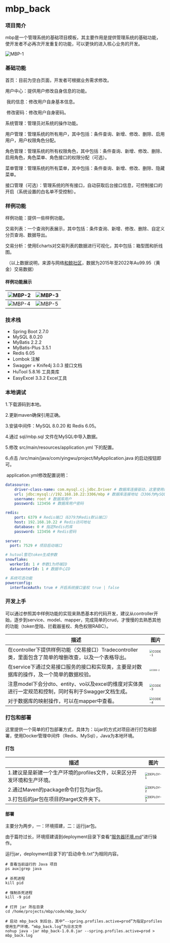 # mbp_back

### 项目简介

mbp是一个管理系统的基础项目模板，其主要作用是提供管理系统的基础功能，使开发者不必再次开发重复的功能，可以更快的进入核心业务的开发。

![MBP-1](img/MBP-1.png)



### 基础功能

首页：目前为空白页面，开发者可根据业务需求修改。

用户中心：提供用户修改自身信息的功能。

​	我的信息：修改用户自身基本信息。

​	修改密码：修改用户自身密码。

系统管理：管理员对系统的操作功能。

​	用户管理：管理系统的所有用户，其中包括：条件查询、新增、修改、删除、启用用户，用户权限角色分配。

​	角色管理：管理系统的所有权限角色，其中包括：条件查询、新增、修改、删除、启用角色，角色菜单、角色接口的权限分配（可选）。

​	菜单管理：管理系统的所有菜单，其中包括：条件查询、新增、修改、删除、隐藏菜单。

​	接口管理（可选）：管理系统的所有接口，自动获取后台接口信息，可控制接口的开启（系统设置的白名单不受控制）。



### 样例功能

样例功能：提供一些样例功能。

​	交易列表：一个查询列表展示，其中包括：条件查询、新增、修改、删除、自定义分页查询、数据导出。

​	交易分析：使用Echarts对交易列表的数据进行可视化，其中包括：箱型图和折线图。

​	（以上数据说明，来源与网络[和鲸社区](https://www.heywhale.com/home)，数据为2015年至2022年Au99.95（黄金）交易数据）



#### 样例功能展示

| ![MBP-2](img/MBP-2.png) | ![MBP-3](img/MBP-3.png) |
| ----------------------- | ----------------------- |
| ![MBP-4](img/MBP-4.png) | ![MBP-5](img/MBP-5.png) |



### 技术栈

- Spring Boot 2.7.0
- MySQL 8.0.20
- MyBatis 2.2.2
- MyBatis-Plus 3.5.1
- Redis 6.05
- Lombok 注解
- Swagger + Knife4j 3.0.3 接口文档
- HuTool 5.8.16 工具类库
- EasyExcel 3.3.2 Excel工具



### 本地调试

1.下载源码到本地。

2.更新maven确保引用正确。

3.安装中间件：MySQL 8.0.20 和 Redis 6.05。

4.通过 sql/mbp.sql 文件在MySQL中导入数据。

5.修改 src/main/resources/application.yml 下的配置。

6.点击 /src/main/java/com/yingwu/project/MyApplication.java 的启动按钮即可。

​	application.yml修改配置说明：

```yml
datasource:
    driver-class-name: com.mysql.cj.jdbc.Driver	# 数据库连接驱动，这里使用的是MySQL
    url: jdbc:mysql://192.168.10.22:3306/mbp # 数据库连接地址（3306为MySQL默认端口）
    username: root # 数据库用户
    password: 123456 # 数据库用户密码

redis:
    port: 6379 # Redis端口（6379为Redis默认端口）
    host: 192.168.10.22 # Redis访问地址
    database: 0 # 指定Redis的库
    password: 123456 # Redis密码
    
server:
  port: 7529 # 项目启动端口

# hutool雪花token生成参数
snowflake: 
  workerId: 1 # 参数1为终端ID
  datacenterId: 1 # 数据中心ID

# 系统可选功能
powerconfig: 
  interfaceAuth: true # 开启系统接口鉴权 true | false
```



### 开发上手

可以通过参照其中样例功能的实现来熟悉基本的代码开发，建议从controller开始，逐步到service、model、mapper，完成简单的crud，才慢慢的去熟悉其他的功能（token登陆、拦截器鉴权、角色权限RABC）。

| 描述                                                         | 图片                                                        |
| ------------------------------------------------------------ | ----------------------------------------------------------- |
| 在controller下提供样例功能（交易接口）Tradecontroller类，里面包含了简单的增删改查，以及一个表格导出。 | <img src="img/CODE-1.png" alt="CODE-1" style="zoom:60%;" /> |
| 在service下通过交易接口服务的接口和实现类，主要是对数据库的操作，及一个简单的数据校验。 | <img src="img/CODE-2.png" alt="CODE-2" style="zoom:40%;" /> |
| 注意model下会分dto、entity、vo以及excel的维度对实体类进行一定规范和控制，同时有利于Swagger文档生成。 | <img src="img/CODE-3.png" alt="CODE-3" style="zoom:60%;" /> |
| 对于数据库的映射操作，可以在mapper中查看。                   | <img src="img/CODE-4.png" alt="CODE-4" style="zoom:60%;" /> |



### **打包和部署**

这里提供一个简单的打包部署方式，具体为：以jar的方式对项目进行打包和部署，使用Docker管理中间件（Redis、MySql），Java为本地环境。

#### 打包

| 描述                                                         | 图片                                                         |
| ------------------------------------------------------------ | ------------------------------------------------------------ |
| 1.建议是是新建一个生产环境的profiles文件，以来区分开发环境和生产环境。 | <img src="img/DEPLOY-1.png" alt="DEPLOY-1" style="zoom:60%;" /> |
| 2.通过Maven的package命令打包为jar包。                        | <img src="img/DEPLOY-2.png" alt="DEPLOY-2" style="zoom:60%;" /> |
| 3.打包后的jar包在项目的target文件夹下。                      | <img src="img/DEPLOY-3.png" alt="DEPLOY-3" style="zoom:60%;" /> |



#### 部署

主要分为两步，一：环境搭建，二：运行jar包。

由于篇符过长，环境搭建请到deployment目录下查看“[服务器环境.md](https://github.com/DY56GO/mbp_back/blob/master/deployment/%E6%9C%8D%E5%8A%A1%E5%99%A8%E7%8E%AF%E5%A2%83.md)“进行操作。

运行jar，deployment目录下的“启动命令.txt”为相同内容。

```shell
# 查看当前运行的 Java 项目
ps aux|grep java

# 杀死进程
kill pid

# 强制杀死进程
kill -9 pid

# 打开 jar 所在目录
cd /home/projects/mbp/code/mbp_back/

# 启动 mbp_back 到后台，其中“--spring.profiles.active=prod”为指定profiles使用生产环境，“mbp_back.log”为日志文件
nohup java -jar mbp_back-1.0.0.jar --spring.profiles.active=prod > mbp_back.log
```

